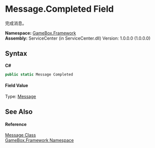 # Message.Completed Field
 

完成消息。

**Namespace:**&nbsp;<a href="a8957fe6-9cc0-3a6d-cd5c-a2a246efee1e">GameBox.Framework</a><br />**Assembly:**&nbsp;ServiceCenter (in ServiceCenter.dll) Version: 1.0.0.0 (1.0.0.0)

## Syntax

**C#**<br />
``` C#
public static Message Completed
```


#### Field Value
Type: <a href="fbb77cf2-ca1a-d796-6639-bec63b9ccf94">Message</a>

## See Also


#### Reference
<a href="fbb77cf2-ca1a-d796-6639-bec63b9ccf94">Message Class</a><br /><a href="a8957fe6-9cc0-3a6d-cd5c-a2a246efee1e">GameBox.Framework Namespace</a><br />